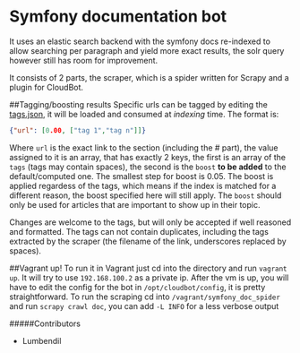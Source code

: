 Symfony documentation bot
===============
It uses an elastic search backend with the symfony docs re-indexed to allow searching per paragraph and yield more exact results, the solr query however still has room for improvement.


It consists of 2 parts, the scraper, which is a spider written for Scrapy and a plugin for CloudBot. 

##Tagging/boosting results
Specific urls can be tagged by editing the [tags.json](symfony_doc_spider/tags.json), it will be loaded and consumed at *indexing* time.
The format is:
````json
{"url": [0.00, ["tag 1","tag n"]]}
````

Where `url` is the exact link to the section (including the # part), the value assigned to it is an array,
that has exactly 2 keys, the first is an array of the `tags` (tags may contain spaces), the second is the
`boost` **to be added** to the default/computed one. The smallest step for boost is 0.05. The boost is applied
regardess of the tags, which means if the index is matched for a different reason, the boost specified here will
still apply. The `boost` should only be used for articles that are important to show up in their topic.

Changes are welcome to the tags, but will only be accepted if well reasoned and formatted. The tags can not contain
duplicates, including the tags extracted by the scraper (the filename of the link, underscores replaced by spaces).

##Vagrant up!
To run it in Vagrant just cd into the directory and run `vagrant up`. It will try to use `192.168.100.2` as a private ip.
After the vm is up, you will have to edit the config for the bot in `/opt/cloudbot/config`, it is pretty straightforward.
To run the scraping cd into `/vagrant/symfony_doc_spider` and run `scrapy crawl doc`, you can add `-L INFO` for a less verbose output

#####Contributors
- Lumbendil